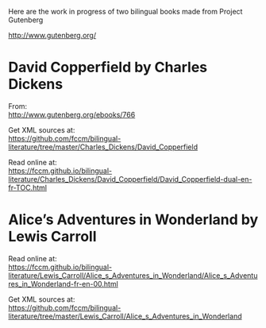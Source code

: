 Here are the work in progress of two bilingual books made from Project Gutenberg

http://www.gutenberg.org/

# David Copperfield by Charles Dickens

From:  
http://www.gutenberg.org/ebooks/766

Get XML sources at:  
https://github.com/fccm/bilingual-literature/tree/master/Charles_Dickens/David_Copperfield

Read online at:  
https://fccm.github.io/bilingual-literature/Charles_Dickens/David_Copperfield/David_Copperfield-dual-en-fr-TOC.html


# Alice’s Adventures in Wonderland by Lewis Carroll

Read online at:  
https://fccm.github.io/bilingual-literature/Lewis_Carroll/Alice_s_Adventures_in_Wonderland/Alice_s_Adventures_in_Wonderland-fr-en-00.html

Get XML sources at:  
https://github.com/fccm/bilingual-literature/tree/master/Lewis_Carroll/Alice_s_Adventures_in_Wonderland


